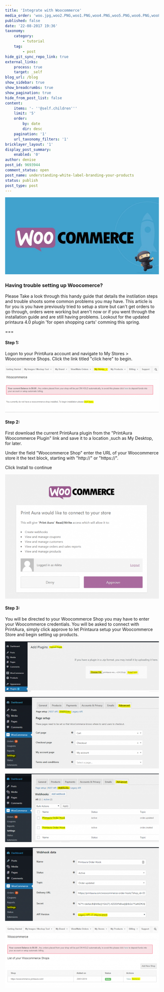 ```yaml
---
title: 'Integrate with Woocommerce'
media_order: 'woo.jpg,woo2.PNG,woo1.PNG,woo4.PNG,woo5.PNG,woo6.PNG,woo8.PNG,woo7.PNG'
published: false
date: '22-08-2017 19:36'
taxonomy:
    category:
        - tutorial
    tag:
        - post
hide_git_sync_repo_link: true
external_links:
    process: true
    target: _self
blog_url: /blog
show_sidebar: true
show_breadcrumbs: true
show_pagination: true
hide_from_post_list: false
content:
    items: '- ''@self.children'''
    limit: '5'
    order:
        by: date
        dir: desc
    pagination: '1'
    url_taxonomy_filters: '1'
bricklayer_layout: '1'
display_post_summary:
    enabled: '0'
author: denise
post_id: 9693944
comment_status: open
post_name: understanding-white-label-branding-your-products
status: publish
post_type: post
---
```


![](woo.jpg)

### Having trouble setting up Woocomerce? 

Please Take a look through this handy guide that details the instilation steps and trouble shoots some common problems you may have. This article is for you is you have previously tried to setup a store but can't get orders to go through, orders were working but aren't now or if you went through the installation guide and are still having problems. 
Lookout for the updated printaura 4.0 plugin 'for open shopping carts' comming this spring.  

===
#### Step 1:


Logon to your PrintAura account and navigate to My Stores > Woocommerce Shops.
Click the link titled "click here" to begin.


![](woo1.PNG)

#### Step 2:

First download the current PrintAura plugin from the "PrintAura Woocommerce Plugin" link and save it to a location ,such as My Desktop, for later.

Under the field "Woocommerce Shop" enter the URL of your Woocommerce store it the text block, starting with "http://" or "https://".

Click Install to continue

![](woo3.PNG)

#### Step 3:

You will be directed to your Woocommerce Shop you may have to enter your Woocommerce credentials. You will be asked to connect with PrintAura, simply click approve to let Printaura setup your Woocommerce Store and begin setting up products.


![](woo4.PNG)

![](woo5.PNG)

![](woo6.PNG)

![](woo7.PNG)

![](woo8.PNG)